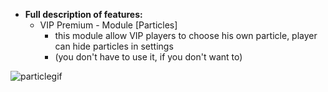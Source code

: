 * **Full description of features:**   
  - VIP Premium - Module [Particles]
    - this module allow VIP players to choose his own particle, player can hide particles in settings
    - (you don't have to use it, if you don't want to)

![particlegif](https://user-images.githubusercontent.com/64224908/124888402-5c54f880-dfd6-11eb-8baf-d6031faf6539.gif)
